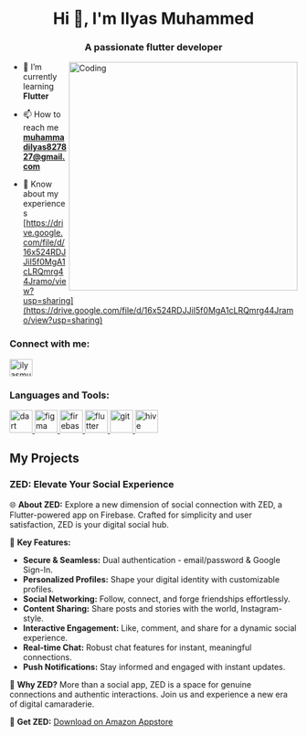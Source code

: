<h1 align="center">Hi 👋, I'm Ilyas Muhammed</h1>
<h3 align="center">A passionate flutter developer</h3>
<img align="right" alt="Coding" width="400" src="https://imgs.search.brave.com/uGBeRwzhbiOphYDvGkQnCQYYApKyDw1OrDHAZ44cF9Y/rs:fit:860:0:0/g:ce/aHR0cHM6Ly9naWZk/Yi5jb20vaW1hZ2Vz/L2hpZ2gvYW5pbWF0/ZWQtbWFuLWNvbXB1/dGVyLWNvZGluZy1u/YWU2bWVjMzc4bHNn/MWkzLmdpZg.gif">

- 🌱 I’m currently learning **Flutter**

- 📫 How to reach me **muhammadilyas827827@gmail.com**

- 📄 Know about my experiences [https://drive.google.com/file/d/16x524RDJJiI5f0MgA1cLRQmrg44Jramo/view?usp=sharing](https://drive.google.com/file/d/16x524RDJJiI5f0MgA1cLRQmrg44Jramo/view?usp=sharing)

<h3 align="left">Connect with me:</h3>
<p align="left">
<a href="https://linkedin.com/in/ilyasmuhammed" target="blank"><img align="center" src="https://raw.githubusercontent.com/rahuldkjain/github-profile-readme-generator/master/src/images/icons/Social/linked-in-alt.svg" alt="ilyasmuhammed" height="30" width="40" /></a>
</p>

<h3 align="left">Languages and Tools:</h3>
<p align="left"> <a href="https://dart.dev" target="_blank" rel="noreferrer"> <img src="https://www.vectorlogo.zone/logos/dartlang/dartlang-icon.svg" alt="dart" width="40" height="40"/> </a> <a href="https://www.figma.com/" target="_blank" rel="noreferrer"> <img src="https://www.vectorlogo.zone/logos/figma/figma-icon.svg" alt="figma" width="40" height="40"/> </a> <a href="https://firebase.google.com/" target="_blank" rel="noreferrer"> <img src="https://www.vectorlogo.zone/logos/firebase/firebase-icon.svg" alt="firebase" width="40" height="40"/> </a> <a href="https://flutter.dev" target="_blank" rel="noreferrer"> <img src="https://www.vectorlogo.zone/logos/flutterio/flutterio-icon.svg" alt="flutter" width="40" height="40"/> </a> <a href="https://git-scm.com/" target="_blank" rel="noreferrer"> <img src="https://www.vectorlogo.zone/logos/git-scm/git-scm-icon.svg" alt="git" width="40" height="40"/> </a> <a href="https://hive.apache.org/" target="_blank" rel="noreferrer"> <img src="https://www.vectorlogo.zone/logos/apache_hive/apache_hive-icon.svg" alt="hive" width="40" height="40"/> </a> </p>

## My Projects

### ZED: Elevate Your Social Experience

🌐 **About ZED:**
Explore a new dimension of social connection with ZED, a Flutter-powered app on Firebase. Crafted for simplicity and user satisfaction, ZED is your digital social hub.

🚀 **Key Features:**
- **Secure & Seamless:** Dual authentication - email/password & Google Sign-In.
- **Personalized Profiles:** Shape your digital identity with customizable profiles.
- **Social Networking:** Follow, connect, and forge friendships effortlessly.
- **Content Sharing:** Share posts and stories with the world, Instagram-style.
- **Interactive Engagement:** Like, comment, and share for a dynamic social experience.
- **Real-time Chat:** Robust chat features for instant, meaningful connections.
- **Push Notifications:** Stay informed and engaged with instant updates.

🎉 **Why ZED?**
More than a social app, ZED is a space for genuine connections and authentic interactions. Join us and experience a new era of digital camaraderie.

📲 **Get ZED:**
[Download on Amazon Appstore](https://www.amazon.com/dp/B0CPPFZP8P/ref=apps_sf_sta)
